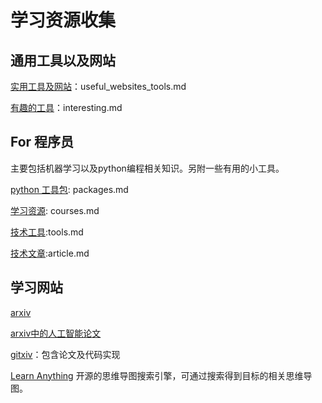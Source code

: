 # 学习资源收集
## 通用工具以及网站
[实用工具及网站](https://github.com/weiuniverse/collections/blob/master/useful_websites_tools.md)：useful_websites_tools.md

[有趣的工具](https://github.com/weiuniverse/collections/blob/master/interesting.md)：interesting.md

## For 程序员
主要包括机器学习以及python编程相关知识。另附一些有用的小工具。

[python 工具包](https://github.com/weiuniverse/collections/blob/master/packages.md):  packages.md

[学习资源](https://github.com/weiuniverse/collections/blob/master/courses.md): courses.md

[技术工具](https://github.com/weiuniverse/collections/blob/master/tools.md):tools.md

[技术文章](https://github.com/weiuniverse/collections/blob/master/articles.md):article.md

## 学习网站
[arxiv](arxiv.org)

[arxiv中的人工智能论文](http://www.arxiv-sanity.com/)

[gitxiv](http://www.gitxiv.com/)：包含论文及代码实现

[Learn Anything](https://learn-anything.xyz/) 开源的思维导图搜索引擎，可通过搜索得到目标的相关思维导图。
